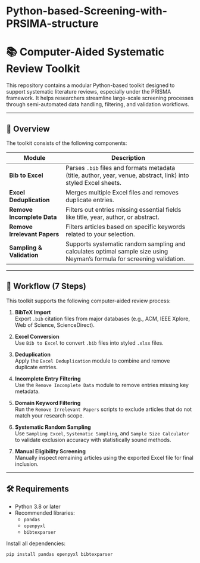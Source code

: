 # Python-based-Screening-with-PRSIMA-structure
# 📚 Computer-Aided Systematic Review Toolkit

This repository contains a modular Python-based toolkit designed to support systematic literature reviews, especially under the PRISMA framework. It helps researchers streamline large-scale screening processes through semi-automated data handling, filtering, and validation workflows.

---

## 🚀 Overview

The toolkit consists of the following components:

| Module | Description |
|--------|-------------|
| **Bib to Excel** | Parses `.bib` files and formats metadata (title, author, year, venue, abstract, link) into styled Excel sheets. |
| **Excel Deduplication** | Merges multiple Excel files and removes duplicate entries. |
| **Remove Incomplete Data** | Filters out entries missing essential fields like title, year, author, or abstract. |
| **Remove Irrelevant Papers** | Filters articles based on specific keywords related to your selection. |
| **Sampling & Validation** | Supports systematic random sampling and calculates optimal sample size using Neyman’s formula for screening validation. |

---

## 🧭 Workflow (7 Steps)

This toolkit supports the following computer-aided review process:

1. **BibTeX Import**  
   Export `.bib` citation files from major databases (e.g., ACM, IEEE Xplore, Web of Science, ScienceDirect).

2. **Excel Conversion**  
   Use `Bib to Excel` to convert `.bib` files into styled `.xlsx` files.

3. **Deduplication**  
   Apply the `Excel Deduplication` module to combine and remove duplicate entries.

4. **Incomplete Entry Filtering**  
   Use the `Remove Incomplete Data` module to remove entries missing key metadata.

5. **Domain Keyword Filtering**  
   Run the `Remove Irrelevant Papers` scripts to exclude articles that do not match your research scope.

6. **Systematic Random Sampling**  
   Use `Sampling Excel`, `Systematic Sampling`, and `Sample Size Calculator` to validate exclusion accuracy with statistically sound methods.

7. **Manual Eligibility Screening**  
   Manually inspect remaining articles using the exported Excel file for final inclusion.

---

## 🛠️ Requirements

- Python 3.8 or later  
- Recommended libraries:
  - `pandas`
  - `openpyxl`
  - `bibtexparser`

Install all dependencies:

```bash
pip install pandas openpyxl bibtexparser
